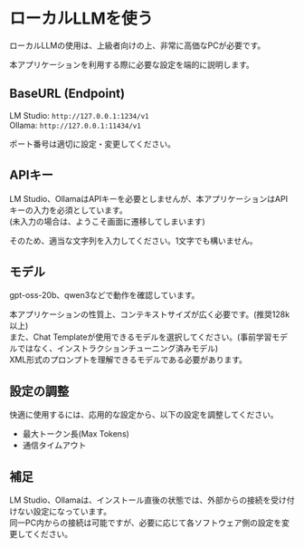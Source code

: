# ローカルLLMを使う

ローカルLLMの使用は、上級者向けの上、非常に高価なPCが必要です。

本アプリケーションを利用する際に必要な設定を端的に説明します。

## BaseURL (Endpoint)
LM Studio: `http://127.0.0.1:1234/v1`  
Ollama: `http://127.0.0.1:11434/v1`  

ポート番号は適切に設定・変更してください。

## APIキー
LM Studio、OllamaはAPIキーを必要としませんが、本アプリケーションはAPIキーの入力を必須としています。  
(未入力の場合は、ようこそ画面に遷移してしまいます)

そのため、適当な文字列を入力してください。1文字でも構いません。

## モデル
gpt-oss-20b、qwen3などで動作を確認しています。  

本アプリケーションの性質上、コンテキストサイズが広く必要です。(推奨128k以上)  
また、Chat Templateが使用できるモデルを選択してください。(事前学習モデルではなく、インストラクションチューニング済みモデル)  
XML形式のプロンプトを理解できるモデルである必要があります。

## 設定の調整
快適に使用するには、応用的な設定から、以下の設定を調整してください。

+ 最大トークン長(Max Tokens)
+ 通信タイムアウト

## 補足
LM Studio、Ollamaは、インストール直後の状態では、外部からの接続を受け付けない設定になっています。  
同一PC内からの接続は可能ですが、必要に応じて各ソフトウェア側の設定を変更してください。


